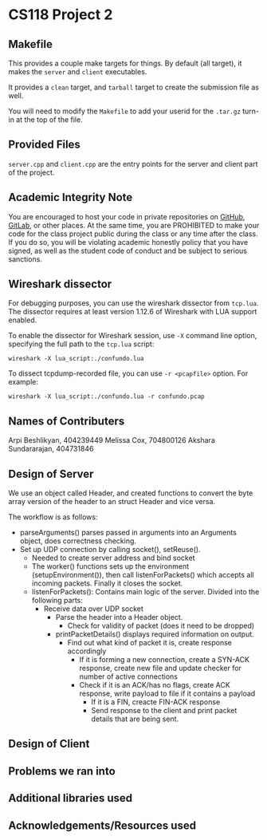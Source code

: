 # CS118 Project 2

## Makefile

This provides a couple make targets for things.
By default (all target), it makes the `server` and `client` executables.

It provides a `clean` target, and `tarball` target to create the submission file as well.

You will need to modify the `Makefile` to add your userid for the `.tar.gz` turn-in at the top of the file.

## Provided Files

`server.cpp` and `client.cpp` are the entry points for the server and client part of the project.

## Academic Integrity Note

You are encouraged to host your code in private repositories on [GitHub](https://github.com/), [GitLab](https://gitlab.com), or other places.  At the same time, you are PROHIBITED to make your code for the class project public during the class or any time after the class.  If you do so, you will be violating academic honestly policy that you have signed, as well as the student code of conduct and be subject to serious sanctions.

## Wireshark dissector

For debugging purposes, you can use the wireshark dissector from `tcp.lua`. The dissector requires
at least version 1.12.6 of Wireshark with LUA support enabled.

To enable the dissector for Wireshark session, use `-X` command line option, specifying the full
path to the `tcp.lua` script:

    wireshark -X lua_script:./confundo.lua

To dissect tcpdump-recorded file, you can use `-r <pcapfile>` option. For example:

    wireshark -X lua_script:./confundo.lua -r confundo.pcap

## Names of Contributers
Arpi Beshlikyan, 404239449
Melissa Cox, 704800126
Akshara Sundararajan, 404731846

## Design of Server

We use an object called Header, and created functions to convert the byte array version of the header to an struct Header and vice versa.

The workflow is as follows:
- parseArguments() parses passed in arguments into an Arguments object, does correctness checking.
- Set up UDP connection by calling socket(), setReuse().
  - Needed to create server address and bind socket
  - The worker() functions sets up the environment (setupEnvironment()), then call listenForPackets() which accepts all incoming packets. Finally it closes the socket.
  - listenForPackets(): Contains main logic of the server. Divided into the following parts:
    - Receive data over UDP socket
      - Parse the header into a Header object.
        - Check for validity of packet (does it need to be dropped)
	  - printPacketDetails() displays required information on output.
	    - Find out what kind of packet it is, create response accordingly
	        - If it is forming a new connection, create a SYN-ACK response, create new file and update checker for number of active connections
		    - Check if it is an ACK/has no flags, create ACK response, write payload to file if it contains a payload
		        - If it is a FIN, creacte FIN-ACK response
			  - Send response to the client and print packet details that are being sent.

## Design of Client

## Problems we ran into

## Additional libraries used

## Acknowledgements/Resources used